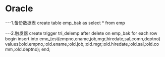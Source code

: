 # Oracle
---1.备份数据表
create table emp_bak as select * from  emp

---2.触发器
create trigger tri_delemp
after delete 
on emp_bak
for each row
  begin
    insert into
    emo_test(empno,ename,job,mgr,hiredate,sal,comn,deptno)
    values(:old.empno,:old.ename,:old.job,:old.mgr,:old.hiredate,:old.sal,:old.comm,:old.deptno);
    end;
